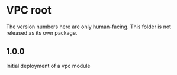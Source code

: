 # VPC root

The version numbers here are only human-facing. This folder is not released as its own package.

## 1.0.0

Initial deployment of a vpc module
